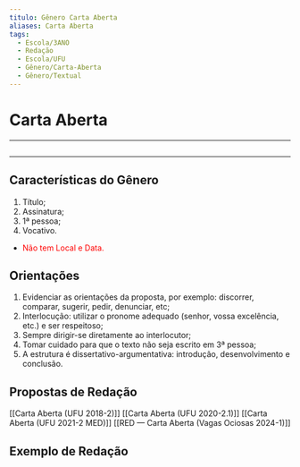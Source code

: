 ```yaml
---
titulo: Gênero Carta Aberta
aliases: Carta Aberta
tags:
  - Escola/3ANO
  - Redação
  - Escola/UFU
  - Gênero/Carta-Aberta
  - Gênero/Textual
---
```


# Carta Aberta

---
```table-of-contents
```
---

## Características do Gênero

1. Título;
2. Assinatura;
3. 1ª pessoa;
4. Vocativo.

- <font color="red">Não tem Local e Data.</font>

## Orientações

1. Evidenciar as orientações da proposta, por exemplo: discorrer, comparar, sugerir, pedir, denunciar, etc;
2. Interlocução: utilizar o pronome adequado (senhor, vossa excelência, etc.) e ser respeitoso;
3. Sempre dirigir-se diretamente ao interlocutor;
4. Tomar cuidado para que o texto não seja escrito em 3ª pessoa;
5. A estrutura é dissertativo-argumentativa: introdução, desenvolvimento e conclusão.

## Propostas de Redação
[[Carta Aberta (UFU 2018-2)]]
[[Carta Aberta (UFU 2020-2.1)]]
[[Carta Aberta (UFU 2021-2 MED)]]
[[RED — Carta Aberta (Vagas Ociosas 2024-1)]]


## Exemplo de Redação
